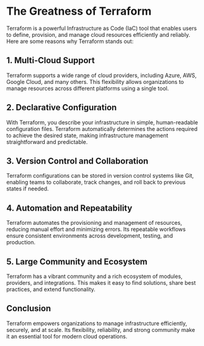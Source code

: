 # The Greatness of Terraform

Terraform is a powerful Infrastructure as Code (IaC) tool that enables users to define, provision, and manage cloud resources efficiently and reliably. Here are some reasons why Terraform stands out:

## 1. Multi-Cloud Support
Terraform supports a wide range of cloud providers, including Azure, AWS, Google Cloud, and many others. This flexibility allows organizations to manage resources across different platforms using a single tool.

## 2. Declarative Configuration
With Terraform, you describe your infrastructure in simple, human-readable configuration files. Terraform automatically determines the actions required to achieve the desired state, making infrastructure management straightforward and predictable.

## 3. Version Control and Collaboration
Terraform configurations can be stored in version control systems like Git, enabling teams to collaborate, track changes, and roll back to previous states if needed.

## 4. Automation and Repeatability
Terraform automates the provisioning and management of resources, reducing manual effort and minimizing errors. Its repeatable workflows ensure consistent environments across development, testing, and production.

## 5. Large Community and Ecosystem
Terraform has a vibrant community and a rich ecosystem of modules, providers, and integrations. This makes it easy to find solutions, share best practices, and extend functionality.

## Conclusion
Terraform empowers organizations to manage infrastructure efficiently, securely, and at scale. Its flexibility, reliability, and strong community make it an essential tool for modern cloud operations.
